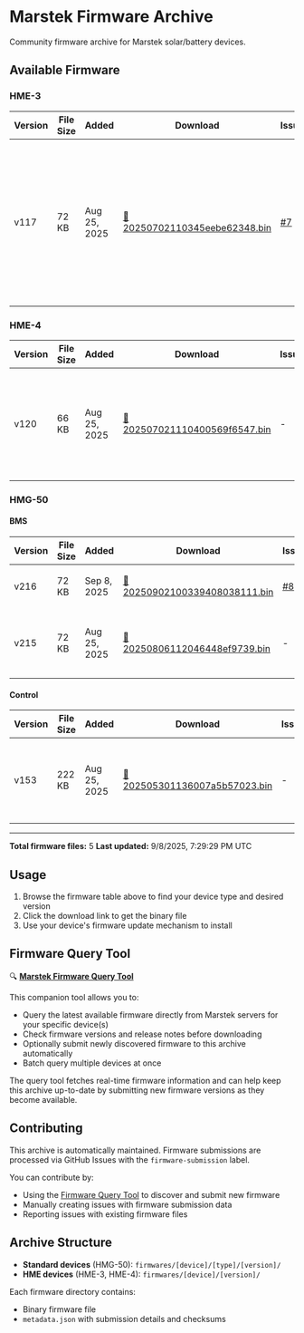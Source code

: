 # Marstek Firmware Archive

Community firmware archive for Marstek solar/battery devices.

## Available Firmware

### HME-3

| Version | File Size | Added | Download | Issue | Description |
|---------|-----------|-------|----------|-------|-------------|
| v117 | 72 KB | Aug 25, 2025 | [📁 20250702110345eebe62348.bin](firmwares/HME-3/117/20250702110345eebe62348.bin) | [#7](../../issues/7) | 1、优化了UDP接收和重启优化 2、加入蓝牙升级移远模组命令 3、CT3修复7E1配置bug，优化了SML协议解析，以及... [🌐](https://translate.google.com/?sl=zh&tl=en&text=1%E3%80%81%E4%BC%98%E5%8C%96%E4%BA%86UDP%E6%8E%A5%E6%94%B6%E5%92%8C%E9%87%8D%E5%90%AF%E4%BC%98%E5%8C%96%0A2%E3%80%81%E5%8A%A0%E5%85%A5%E8%93%9D%E7%89%99%E5%8D%87%E7%BA%A7%E7%A7%BB%E8%BF%9C%E6%A8%A1%E7%BB%84%E5%91%BD%E4%BB%A4%0A3%E3%80%81CT3%E4%BF%AE%E5%A4%8D7E1%E9%85%8D%E7%BD%AEbug%EF%BC%8C%E4%BC%98%E5%8C%96%E4%BA%86SML%E5%8D%8F%E8%AE%AE%E8%A7%A3%E6%9E%90%EF%BC%8C%E4%BB%A5%E5%8F%8A%E5%8A%A0%E5%85%A5SML%E5%8D%8F%E8%AE%AE%E6%89%93%E5%8D%B0%E5%8A%9F%E8%83%BD "Translate to English") |

### HME-4

| Version | File Size | Added | Download | Issue | Description |
|---------|-----------|-------|----------|-------|-------------|
| v120 | 66 KB | Aug 25, 2025 | [📁 202507021110400569f6547.bin](firmwares/HME-4/120/202507021110400569f6547.bin) | - | 1、优化了UDP接收和重启优化 2、加入蓝牙升级移远模组命令 3、连接从机改到15台 [🌐](https://translate.google.com/?sl=zh&tl=en&text=1%E3%80%81%E4%BC%98%E5%8C%96%E4%BA%86UDP%E6%8E%A5%E6%94%B6%E5%92%8C%E9%87%8D%E5%90%AF%E4%BC%98%E5%8C%96%0A2%E3%80%81%E5%8A%A0%E5%85%A5%E8%93%9D%E7%89%99%E5%8D%87%E7%BA%A7%E7%A7%BB%E8%BF%9C%E6%A8%A1%E7%BB%84%E5%91%BD%E4%BB%A4%0A3%E3%80%81%E8%BF%9E%E6%8E%A5%E4%BB%8E%E6%9C%BA%E6%94%B9%E5%88%B015%E5%8F%B0 "Translate to English") |

### HMG-50

#### BMS

| Version | File Size | Added | Download | Issue | Description |
|---------|-----------|-------|----------|-------|-------------|
| v216 | 72 KB | Sep 8, 2025 | [📁 20250902100339408038111.bin](firmwares/HMG-50/BMS/216/20250902100339408038111.bin) | [#8](../../issues/8) | 修复低电量SOC跳变问题。 [🌐](https://translate.google.com/?sl=zh&tl=en&text=%E4%BF%AE%E5%A4%8D%E4%BD%8E%E7%94%B5%E9%87%8FSOC%E8%B7%B3%E5%8F%98%E9%97%AE%E9%A2%98%E3%80%82 "Translate to English") |
| v215 | 72 KB | Aug 25, 2025 | [📁 20250806112046448ef9739.bin](firmwares/HMG-50/BMS/215/20250806112046448ef9739.bin) | - | 满电回差由97调整到99，优化升级稳定性。 [🌐](https://translate.google.com/?sl=zh&tl=en&text=%E6%BB%A1%E7%94%B5%E5%9B%9E%E5%B7%AE%E7%94%B197%E8%B0%83%E6%95%B4%E5%88%B099%EF%BC%8C%E4%BC%98%E5%8C%96%E5%8D%87%E7%BA%A7%E7%A8%B3%E5%AE%9A%E6%80%A7%E3%80%82 "Translate to English") |

#### Control

| Version | File Size | Added | Download | Issue | Description |
|---------|-----------|-------|----------|-------|-------------|
| v153 | 222 KB | Aug 25, 2025 | [📁 202505301136007a5b57023.bin](firmwares/HMG-50/Control/153/202505301136007a5b57023.bin) | - | 1、支持对无密码WIFI进行配网功能；2、优化一些已知问题 [🌐](https://translate.google.com/?sl=zh&tl=en&text=1%E3%80%81%E6%94%AF%E6%8C%81%E5%AF%B9%E6%97%A0%E5%AF%86%E7%A0%81WIFI%E8%BF%9B%E8%A1%8C%E9%85%8D%E7%BD%91%E5%8A%9F%E8%83%BD%EF%BC%9B2%E3%80%81%E4%BC%98%E5%8C%96%E4%B8%80%E4%BA%9B%E5%B7%B2%E7%9F%A5%E9%97%AE%E9%A2%98 "Translate to English") |

---

**Total firmware files:** 5
**Last updated:** 9/8/2025, 7:29:29 PM UTC

## Usage

1. Browse the firmware table above to find your device type and desired version
2. Click the download link to get the binary file
3. Use your device's firmware update mechanism to install

## Firmware Query Tool

🔍 **[Marstek Firmware Query Tool](https://github.com/rweijnen/marstek-firmware-query)**

This companion tool allows you to:
- Query the latest available firmware directly from Marstek servers for your specific device(s)
- Check firmware versions and release notes before downloading
- Optionally submit newly discovered firmware to this archive automatically
- Batch query multiple devices at once

The query tool fetches real-time firmware information and can help keep this archive up-to-date by submitting new firmware versions as they become available.

## Contributing

This archive is automatically maintained. Firmware submissions are processed via GitHub Issues with the `firmware-submission` label.

You can contribute by:
- Using the [Firmware Query Tool](https://github.com/rweijnen/marstek-firmware-query) to discover and submit new firmware
- Manually creating issues with firmware submission data
- Reporting issues with existing firmware files

## Archive Structure

- **Standard devices** (HMG-50): `firmwares/[device]/[type]/[version]/`
- **HME devices** (HME-3, HME-4): `firmwares/[device]/[version]/`

Each firmware directory contains:
- Binary firmware file
- `metadata.json` with submission details and checksums
